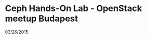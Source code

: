 Ceph Hands-On Lab - OpenStack meetup Budapest
=============================================
03/26/2015
